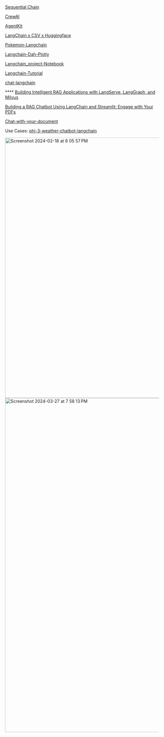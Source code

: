 [Sequential Chain](https://github.com/mahesh15698/MCQ_generator_Using_Langchain_and_OpenAI/blob/main/streamlitApp.py)

[CrewAI](https://medium.com/analytics-vidhya/want-to-generate-social-media-content-automatically-d8ac88922368)

[AgentKit](https://github.com/BCG-X-Official/agentkit) 

[LangChain x CSV x Huggingface](https://zenn.dev/kaiyo/articles/557db401391803)

[Pokemon-Langchain](https://github.com/suzuki0430/langchain-pokemon-ai-agents/blob/main/main.py)

[Langchain-Dah-Plotly](https://github.com/Coding-with-Adam/Dash-by-Plotly/blob/master/LangChain/Graph-Insights/app-demo.py)

[Langchain_project-Notebook](https://github.com/pd2871/End-to-End-LLM-Projects/tree/main/Langchain)

[Langchain-Tutorial](https://github.com/teddylee777/langchain-kr/tree/main) 

[chat-langchain](https://github.com/langchain-ai/chat-langchain) 

**** [Building Intelligent RAG Applications with LangServe, LangGraph, and Milvus](https://zilliz.com/blog/build-intelligent-rag-with-langserve-langgraph-and-milvus)

[Building a RAG Chatbot Using LangChain and Streamlit: Engage with Your PDFs](https://sabber.dev/blogs/building_a_RAG_chatbot_usinglangChain_and_Streamlit)

[Chat-with-your-document](https://github.com/Sumit-Pluto/Chat-with-your-document/blob/main/app.py)

Use Cases:
[phi-3-weather-chatbot-langchain](https://huggingface.co/spaces/VatsalPatel18/phi-3-weather-chatbot-langchain/blob/main/app.py)


<img width="854" alt="Screenshot 2024-02-18 at 8 05 57 PM" src="https://github.com/andysingal/llm-course/assets/20493493/e30d3882-e117-4925-9989-5aba387978b5">


<img width="1096" alt="Screenshot 2024-03-27 at 7 58 13 PM" src="https://github.com/andysingal/llm-course/assets/20493493/bda1b211-f403-4f9b-8d08-b0b509b23450">


